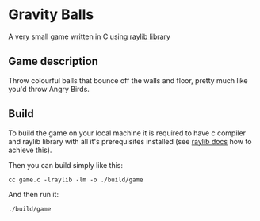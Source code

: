 # Gravity Balls

A very small game written in C using [raylib library](https://github.com/raysan5/raylib)

## Game description

Throw colourful balls that bounce off the walls and floor, pretty much like you'd throw Angry Birds.

## Build

To build the game on your local machine it is required to have c compiler and raylib library with all it's prerequisites installed (see [raylib docs](https://github.com/raysan5/raylib?tab=readme-ov-file#build-and-installation) how to achieve this). 

Then you can build simply like this:

```shell
cc game.c -lraylib -lm -o ./build/game
```

And then run it:

```shell
./build/game
```
